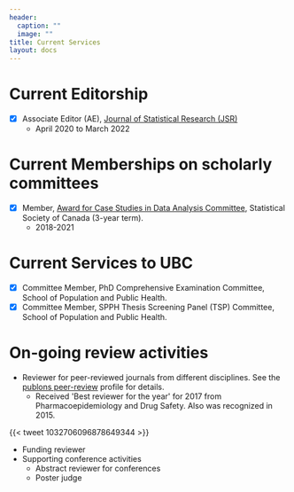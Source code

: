 ```yaml
---
header:
  caption: ""
  image: ""
title: Current Services
layout: docs
---
```


# Current Editorship

- [x] Associate Editor (AE), [Journal of Statistical Research (JSR)](http://jsr.isrt.ac.bd/) 
    - April 2020 to March 2022

# Current Memberships on scholarly committees

- [x] Member, [Award for Case Studies in Data Analysis Committee](https://ssc.ca/en/committees/award-case-studies-data-analysis-committee), Statistical Society of Canada (3-year term). 
    -	2018-2021

# Current Services to UBC
-	[x] Committee Member, PhD Comprehensive Examination Committee, School of Population and Public Health.
-	[x] Committee Member, SPPH Thesis Screening Panel (TSP) Committee, School of Population and Public Health.

# On-going review activities

- Reviewer for peer-reviewed journals from different disciplines. See the [publons peer-review](https://publons.com/researcher/1172512/ehsan-karim/peer-review/) profile for details.
  - Received 'Best reviewer for the year' for 2017 from Pharmacoepidemiology and Drug Safety. Also was recognized in 2015.

{{< tweet 1032706096878649344 >}}

- Funding reviewer
- Supporting conference activities
  - Abstract reviewer for conferences
  - Poster judge